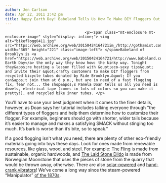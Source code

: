 ```yaml
---
author: Jen Carlson
date: Apr 22, 2011 2:42 pm
title: Happy Earth Day! Babeland Tells Us How To Make DIY Floggers Out Of Bike Tires
---
```


	
										<p><span class="mt-enclosure mt-enclosure-image" style="display: inline;"> <img alt="bikeflogg0411.jpg" src="https://web.archive.org/web/20150424164721im_/http://gothamist.com/attachments/arts_jen/bikeflogg0411.jpg" width="365" height="221" class="image-left"> </span>Babeland of Brooklyn is <a href="https://web.archive.org/web/20150424164721/http://www.babeland.com/events/">celebrating Earth Day</a> the only way they know how: the kinky way. Tonight they&apos;re hosting a lesson filled with &quot;eco-sexy tips&quot; and invite their &quot;crafty customers to make DIY floggers from recycled bicycle tubes donated by Ride Brooklyn.&quot; If you can&apos;t join them at 6 p.m., but are in need of a fast flogging fix, fear not... the shop&apos;s Pamela Doan tells us all you need is dowels, electrical tape (comes in lots of colors so you can make it pretty!), and recycled bike inner tubes. </p>

<p>You&apos;ll have to use your best judgment when it comes to the finer details, however, as Doan says her tutorial includes talking everyone through &quot;the different types of floggers and help them determine how to customize their flogger. For example, beginners should go with shorter, wider tails because it&#x2019;s easier to manage and makes a satisfying SMACK without stinging too much. It&#x2019;s bark is worse than it&#x2019;s bite, so to speak.&quot;</p>

<p>If a good flogging isn&apos;t what you need, there are plenty of other eco-friendly materials going into toys these days. Look for ones made from renewable resources, like glass, wood, and steel. For example: <a href="https://web.archive.org/web/20150424164721/http://store.babeland.com/dildos-g-spot/fling-wood-butt-plug">The Fling</a> is made from sustainable, organic hardwoods, and <a href="https://web.archive.org/web/20150424164721/http://store.babeland.com/dildos-hard/laid-stone-dildo">The Laid Stone Dildo</a> is made from Norwegian Moonstone that uses the pieces of stone from the quarry that would be thrown away, otherwise. There are also <a href="https://web.archive.org/web/20150424164721/http://store.babeland.com/vibrators-bullet-eggs/solar-bullet-vibrator">solar-powered</a> and <a href="https://web.archive.org/web/20150424164721/http://store.babeland.com/vibrators-slimline/earth-angel-hand-crank-vibrator">hand-crank vibrators</a>! We&apos;ve come a long way since the steam-powered &#x201C;Manipulator&#x201D; <a href="https://web.archive.org/web/20150424164721/http://gizmodo.com/#!5466997/the-steam+powered-vibrator-and-other-terrifying-early-sex-machines-nsfw">of the 1870s</a>.</p>					
										
									
				